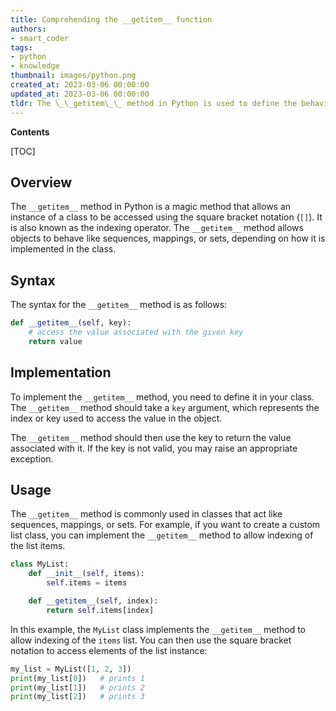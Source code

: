 ```yaml
---
title: Comprehending the __getitem__ function
authors:
- smart_coder
tags:
- python
- knowledge
thumbnail: images/python.png
created_at: 2023-03-06 00:00:00
updated_at: 2023-03-06 00:00:00
tldr: The \_\_getitem\_\_ method in Python is used to define the behavior for accessing an item using an index or key in an object.
---
```


**Contents**

[TOC]

## Overview

The `__getitem__` method in Python is a magic method that allows an instance of a class to be accessed using the square bracket notation (`[]`). It is also known as the indexing operator. The `__getitem__` method allows objects to behave like sequences, mappings, or sets, depending on how it is implemented in the class.

## Syntax

The syntax for the `__getitem__` method is as follows:

```python
def __getitem__(self, key):
    # access the value associated with the given key
    return value
```

## Implementation

To implement the `__getitem__` method, you need to define it in your class. The `__getitem__` method should take a `key` argument, which represents the index or key used to access the value in the object.

The `__getitem__` method should then use the key to return the value associated with it. If the key is not valid, you may raise an appropriate exception.

## Usage

The `__getitem__` method is commonly used in classes that act like sequences, mappings, or sets. For example, if you want to create a custom list class, you can implement the `__getitem__` method to allow indexing of the list items.

```python
class MyList:
    def __init__(self, items):
        self.items = items

    def __getitem__(self, index):
        return self.items[index]
```

In this example, the `MyList` class implements the `__getitem__` method to allow indexing of the `items` list. You can then use the square bracket notation to access elements of the list instance:

```python
my_list = MyList([1, 2, 3])
print(my_list[0])   # prints 1
print(my_list[1])   # prints 2
print(my_list[2])   # prints 3
```
